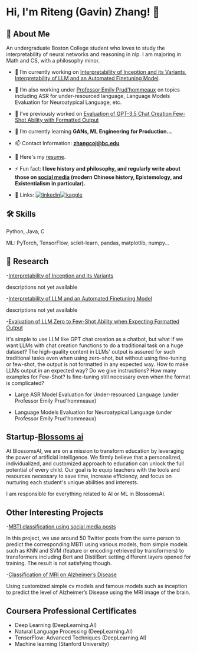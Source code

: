 
# Hi, I'm Riteng (Gavin) Zhang! 👋


## 🚀 About Me
An undergraduate Boston College student who loves to study the interpretability of neural networks and reasoning in nlp. I am majoring in Math and CS, with a philosophy minor.

- 🔭 I’m currently working on [Interpretability of Inception and its Variants](https://github.com/ritengzhang/Interpretability-of-Inception-and-its-variants), [Interpretability of LLM and an Automated Finetuning Model](https://github.com/ritengzhang/Interpretability-of-llm-and-an-automated-finetuning-framework).

- 🔭 I’m also working under [Professor Emily Prud'hommeaux](https://www.bc.edu/bc-web/schools/mcas/departments/computer-science/people/faculty-directory/emily-prudhommeaux.html) on topics including ASR for under-resourced language, Language Models Evaluation for Neuroatypical Language, etc.

- 🔭 I’ve previously worked on [Evaluation of GPT-3.5 Chat Creation Few-Shot Ability with Formatted Output](https://github.com/ritengzhang/Evaluation-on-Few-Shot-formattingability-of-GPT-chat-creation)

- 🌱 I’m currently learning **GANs, ML Engineering for Production...**

- 📫 Contact Information: **zhangcoj@bc.edu**

- 📄 Here's my [resume](https://docs.google.com/document/d/1ttqFKYVGKvMkoMCnzmxG3loVfv4FE46_VediVRfsSFQ/edit).

- ⚡ Fun fact: **I love history and philosophy, and regularly write about those on [social media](https://mp.weixin.qq.com/s?__biz=MzUxMzA5NTYwOA==&mid=2247483679&idx=1&sn=ce7cbf5a52b5e0b824578bdd6b1d764b&chksm=f95b23c8ce2caadeeb78f56216e3dcd88924e9793e035447cca656f0c9d9f2c163dd4e93e39d#rd) (modern Chinese history, Epistemology, and Existentialism in particular).**

- 🔗 Links:
[![linkedin](https://img.shields.io/badge/linkedin-0A66C2?style=for-the-badge&logo=linkedin&logoColor=white)](https://www.linkedin.com/in/riteng-zhang-755b63198)[![kaggle](https://raw.githubusercontent.com/rahuldkjain/github-profile-readme-generator/master/src/images/icons/Social/kaggle.svg)](https://kaggle.com/ritengzhang)

## 🛠 Skills
Python, Java, C

ML: PyTorch, TensorFlow, scikit-learn, pandas, matplotlib, numpy...

## 🔭 Research
-[Interpretability of Inception and its Variants](https://github.com/ritengzhang/Interpretability-of-Inception-and-its-variants)

descriptions not yet available

-[Interpretability of LLM and an Automated Finetuning Model](https://github.com/ritengzhang/Interpretability-of-llm-and-an-automated-finetuning-framework)

descriptions not yet available

-[Evaluation of LLM Zero to Few-Shot Ability when Expecting Formatted Output](https://github.com/ritengzhang/Evaluation-on-Few-Shot-formattingability-of-GPT-chat-creation)

It's simple to use LLM like GPT chat creation as a chatbot, but what if we want LLMs with chat creation functions to do a traditional task on a huge dataset? The high-quality content in LLMs' output is assured for such traditional tasks even when using zero-shot, but without using fine-tuning or few-shot, the output is not formatted in any expected way. How to make LLMs output in an expected way? Do we give instructions? How many examples for Few-Shot? Is fine-tuning still necessary even when the format is complicated?

- Large ASR Model Evaluation for Under-resourced Language (under Professor Emily Prud'hommeaux)

- Language Models Evaluation for Neuroatypical Language (under Professor Emily Prud'hommeaux)


## Startup-[Blossoms ai](Blossoms.ai)
At BlossomsAI, we are on a mission to transform education by leveraging the power of artificial intelligence. We firmly believe that a personalized, individualized, and customized approach to education can unlock the full potential of every child. Our goal is to equip teachers with the tools and resources necessary to save time, increase efficiency, and focus on nurturing each student's unique abilities and interests. 

I am responsible for everything related to AI or ML in BlossomsAI.

## Other Interesting Projects
-[MBTI classification using social media posts](https://github.com/YifanZhou1999/NLP_project_Fall_22)

In this project, we use around 50 Twitter posts from the same person to predict the corresponding MBTI using various models, from simple models such as KNN and SVM (feature or encoding retrieved by transformers) to transformers including Bert and DistilBert setting different layers opened for training. The result is not satisfying though.

-[Classification of MRI on Alzheimer’s Disease
](https://github.com/zhangcoj/ML_Project)

Using customized simple cv models and famous models such as inception to predict the level of Alzheimer’s Disease using the MRI image of the brain.

## Coursera Professional Certificates
- Deep Learning (DeepLearning.AI)
- Natural Language Processing (DeepLearning.AI)
- TensorFlow: Advanced Techniques (DeepLearning.AI)
- Machine learning (Stanford University)
